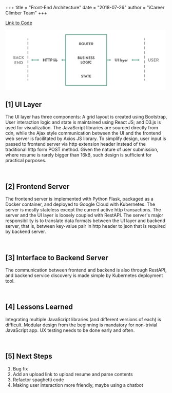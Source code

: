 +++
title = "Front-End Architecture"
date = "2018-07-26"
author = "iCareer Climber Team"
+++

<a href="https://github.com/kbelsvik/career-skills-capstone/tree/master/ui" target="_blank">Link to Code</a>

<img src="https://raw.githubusercontent.com/icareerclimber/source-code/master/content/howitworks/images_folder/frontend.png" width="500">

</br>

## [1] UI Layer
The UI layer has three components: A grid layout is created using Bootstrap, User interaction logic and state is maintained using React JS; and D3.js is used for visualization. The JavaScript libraries are sourced directly from cdn, while the Ajax style communication between the UI and the frontend web server is facilitated by Axios JS library. To simplify design, user input is passed to frontend server via http extension header instead of the traditional http form POST method. Given the nature of user submission, where resume is rarely bigger than 16kB, such design is sufficient for practical purposes.

</br>

## [2] Frontend Server
The frontend server is implemented with Python Flask, packaged as a Docker container, and deployed to Google Cloud with Kubernetes. The server is mostly stateless except the current active http transactions. The server and the UI layer is loosely coupled with RestAPI. The server's major responsibility is to translate data formats between the UI layer and backend server, that is, between key-value pair in http header to json that is required by backend server.

</br>

## [3] Interface to Backend Server
The communication between frontend and backend is also through RestAPI, and backend service discovery is made simple by Kubernetes deployment tool.

</br>

## [4] Lessons Learned
Integrating multiple JavaScript libraries (and different versions of each) is difficult.
Modular design from the beginning is mandatory for non-trivial JavaScript app.
UX testing needs to be done early and often.

</br>

## [5] Next Steps
1. Bug fix
2. Add an upload link to upload resume and parse contents
3. Refactor spaghetti code
4. Making user interaction more friendly, maybe using a chatbot

